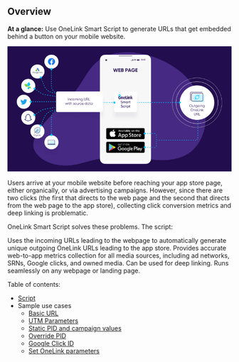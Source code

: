 ## Overview
**At a glance:** Use OneLink Smart Script to generate URLs that get embedded behind a button on your mobile website.

![smart_script_flow](./images/Smart_Script_flow.png "OneLink Smart Script flow")

Users arrive at your mobile website before reaching your app store page, either organically, or via advertising campaigns. However, since there are two clicks (the first that directs to the web page and the second that directs from the web page to the app store), collecting click conversion metrics and deep linking is problematic. 

OneLink Smart Script solves these problems. The script:

Uses the incoming URLs leading to the webpage to automatically generate unique outgoing OneLink URLs leading to the app store. 
Provides accurate web-to-app metrics collection for all media sources, including ad networks, SRNs, Google clicks, and owned media. 
Can be used for deep linking. 
Runs seamlessly on any webpage or landing page.

Table of contents: 
- [Script](scripts/onelink-smart-script.js)
- Sample use cases
  - [Basic URL](https://liaz-af.github.io/af-onelink-smart-script/examples/basic_url.html?af_c=gogo&af_pid=email)
  - [UTM Parameters](https://liaz-af.github.io/af-onelink-smart-script/examples/utm_params.html?utm_source=email&utm_campaign=summer_sale)
  - [Static PID and campaign values](https://liaz-af.github.io/af-onelink-smart-script/examples/static_val.html?af_not_c=gogo&af_not_pid=email) 
  - [Override PID](https://liaz-af.github.io/af-onelink-smart-script/examples/override_pid.html?af_pid=twitter&af_c=big_social)
  - [Google Click ID](https://liaz-af.github.io/af-onelink-smart-script/examples/gclid.html?af_pid=sms&af_c=candles&gclid=1a2b3c)
  - [Set OneLink parameters](https://liaz-af.github.io/af-onelink-smart-script/examples/setters.html?af_c=gogo&af_pid=email)
